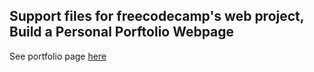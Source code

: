 ## Support files for freecodecamp's web project, Build a Personal Porftolio Webpage

See portfolio page [here](https://codepen.io/jainnielyn/full/JxJLJK)
